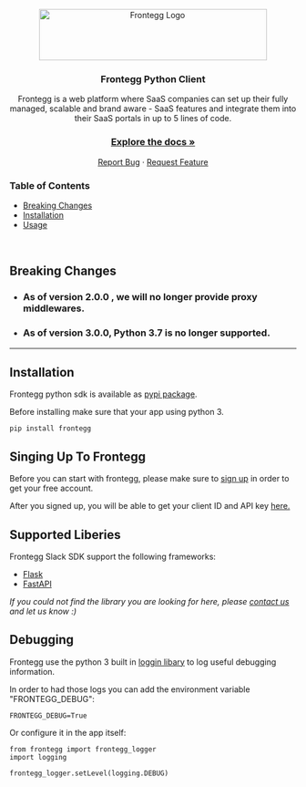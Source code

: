 <br />
<div align="center">
<img src="https://fronteggstuff.blob.core.windows.net/frongegg-logos/logo-transparent.png" alt="Frontegg Logo" width="400" height="90">

<h3 align="center">Frontegg Python Client</h3>

  <p align="center">
    Frontegg is a web platform where SaaS companies can set up their fully managed, scalable and brand aware - SaaS features and integrate them into their SaaS portals in up to 5 lines of code.
    <br />
    <h3><a href="https://docs.frontegg.com/docs/using-frontegg-sdk"><strong>Explore the docs »</strong></a></h3>
    <a href="https://github.com/frontegg/python-sdk/issues">Report Bug</a>
    ·
    <a href="https://github.com/frontegg/python-sdk/issues">Request Feature</a>
  </p>
</div>

<h3>Table of Contents</h3>
<ul>
    <li><a href="#breaking-changes">Breaking Changes</a></li>
    <li><a href="#installation">Installation</a></li>
    <li><a href="#usage">Usage</a></li>
</ul>

<br/>

## Breaking Changes

* ### As of version 2.0.0 , we will no longer provide proxy middlewares.
* ### As of version 3.0.0, Python 3.7 is no longer supported.

---

## Installation  
Frontegg python sdk is available as [pypi package](https://pypi.org/project/frontegg).   
  
Before installing make sure that your app using python 3.

```  
pip install frontegg  
```  
## Singing Up To Frontegg
Before you can start with frontegg, please make sure to [sign up](https://portal.frontegg.com/signup) in order to get your free account.

After you signed up, you will be able to get your client ID and API key [here.](https://portal.frontegg.com/#/admin-box/)
  
  
## Supported Liberies
Frontegg Slack SDK support the following frameworks: 
  
 - [Flask](frontegg/flask)  
 - [FastAPI](frontegg/fastapi)  
  
*If you could not find the library you are looking for here, please [contact us](https://frontegg.com/contact) and let us know :)*  
  
## Debugging  
Frontegg use the python 3 built in [loggin libary](https://docs.python.org/3/library/logging.html) to log useful debugging information.  
  
In order to had those logs you can add the environment variable "FRONTEGG_DEBUG":  
```  
FRONTEGG_DEBUG=True  
``` 
Or configure it in the app itself:  
```  
from frontegg import frontegg_logger  
import logging  
  
frontegg_logger.setLevel(logging.DEBUG)  
```
